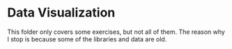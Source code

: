 # Data Visualization

This folder only covers some exercises, but not all of them. The reason why I stop is because some of the libraries and data are old.